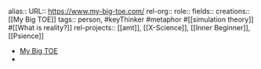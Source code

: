 alias::
URL:: https://www.my-big-toe.com/
rel-org::
role::
fields::
creations:: [[My Big TOE]]
tags:: person, #keyThinker #metaphor #[[simulation theory]] #[[What is reality?]]
rel-projects:: [[amt]], [[X-Science]], [[Inner Beginner]], [[Psience]]


- [My Big TOE](https://www.my-big-toe.com/)
-
